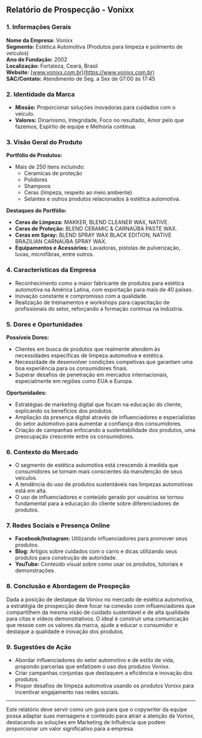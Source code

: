 ## Relatório de Prospecção - Vonixx

### 1. Informações Gerais
**Nome da Empresa:** Vonixx  
**Segmento:** Estética Automotiva (Produtos para limpeza e polimento de veículos)  
**Ano de Fundação:** 2002  
**Localização:** Fortaleza, Ceará, Brasil  
**Website:** [www.vonixx.com.br](https://www.vonixx.com.br)  
**SAC/Contato:** Atendimento de Seg. a Sex de 07:00 às 17:45  

### 2. Identidade da Marca
- **Missão:** Proporcionar soluções inovadoras para cuidados com o veículo.
- **Valores:** Dinamismo, Integridade, Foco no resultado, Amor pelo que fazemos, Espírito de equipe e Melhoria contínua.

### 3. Visão Geral do Produto
**Portfólio de Produtos:**
- Mais de 250 itens incluindo:
  - Ceramicas de proteção
  - Polidores
  - Shampoos
  - Ceras (limpeza, respeito ao meio ambiente)
  - Selantes e outros produtos relacionados à estética automotiva.

**Destaques do Portfólio:**
- **Ceras de Limpeza:** MAKKER, BLEND CLEANER WAX, NATIVE.
- **Ceras de Proteção:** BLEND CERAMIC & CARNAÚBA PASTE WAX.
- **Ceras em Spray:** BLEND SPRAY WAX BLACK EDITION, NATIVE BRAZILIAN CARNAÚBA SPRAY WAX.
- **Equipamentos e Acessórios:** Lavadoras, pistolas de pulverização, luvas, microfibras, entre outros.

### 4. Características da Empresa
- Reconhecimento como a maior fabricante de produtos para estética automotiva na América Latina, com exportação para mais de 40 países.
- Inovação constante e compromisso com a qualidade.
- Realização de treinamentos e workshops para capacitação de profissionais do setor, reforçando a formação contínua na indústria.

### 5. Dores e Oportunidades
**Possíveis Dores:**
- Clientes em busca de produtos que realmente atendem às necessidades específicas de limpeza automotiva e estética.
- Necessidade de desenvolver condições competivas que garantam uma boa experiência para os consumidores finais.
- Superar desafios de penetração em mercados internacionais, especialmente em regiões como EUA e Europa.

**Oportunidades:**
- Estratégias de marketing digital que focam na educação do cliente, explicando os benefícios dos produtos.
- Ampliação da presença digital através de influenciadores e especialistas do setor automotivo para aumentar a confiança dos consumidores.
- Criação de campanhas enfocando a sustentabilidade dos produtos, uma preocupação crescente entre os consumidores.

### 6. Contexto do Mercado
- O segmento de estética automotiva está crescendo à medida que consumidores se tornam mais conscientes da manutenção de seus veículos.
- A tendência do uso de produtos sustentáveis nas limpezas automotivas está em alta.
- O uso de influenciadores e conteúdo gerado por usuários se tornou fundamental para a educação do cliente sobre diferenciadores de produtos.

### 7. Redes Sociais e Presença Online
- **Facebook/Instagram:** Utilizando influenciadores para promover seus produtos.
- **Blog:** Artigos sobre cuidados com o carro e dicas utilizando seus produtos para construção de autoridade.
- **YouTube:** Conteúdo visual sobre como usar os produtos, tutoriais e demonstrações.

### 8. Conclusão e Abordagem de Prospeção
Dada a posição de destaque da Vonixx no mercado de estética automotiva, a estratégia de prospecção deve focar na conexão com influenciadores que compartilhem da mesma visão de cuidado sustentável e de alta qualidade para citas e vídeos demonstrativos. O ideal é construir uma comunicação que ressoe com os valores da marca, ajude a educar o consumidor e destaque a qualidade e inovação dos produtos.

### 9. Sugestões de Ação
- Abordar influenciadores do setor automotivo e de estilo de vida, propondo parcerias que enfatizem o uso dos produtos Vonixx.
- Criar campanhas conjuntas que destaquem a eficiência e inovação dos produtos.
- Propor desafios de limpeza automotiva usando os produtos Vonixx para incentivar engajamento nas redes sociais. 

---

Este relatório deve servir como um guia para que o copywriter da equipe possa adaptar suas mensagens e conteúdo para atrair a atenção da Vonixx, destacando as soluções em Marketing de Influência que podem proporcionar um valor significativo para a empresa.